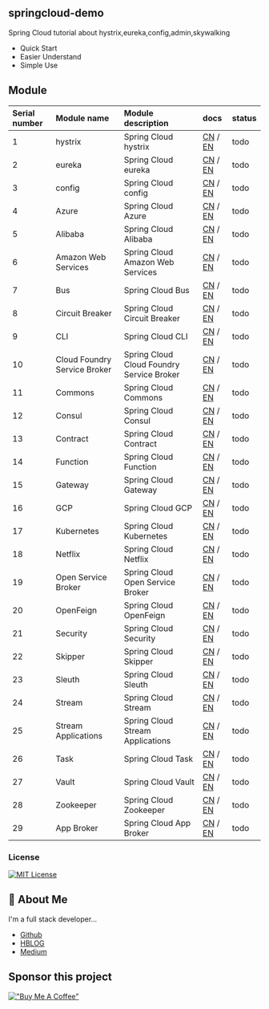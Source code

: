 ## springcloud-demo

Spring Cloud  tutorial about hystrix,eureka,config,admin,skywalking

 - Quick Start
 - Easier Understand
 - Simple Use

## Module

| <div style="text-align: left;">Serial number</div>| <div style="text-align: left;">Module name</div>                  | <div style="text-align: left;">Module description </div> | <div style="text-align: left;">docs</div>                  | status|
|:-------------|:-----------------------------|:---------------------------------------------------------|:----------------------|:------|
| 1            | hystrix                      | Spring Cloud hystrix                                     | [CN](###) / [EN](###) | 	todo |
| 2            | eureka                       | Spring Cloud eureka                                      | [CN](###) / [EN](###) | 	todo |
| 3            | config                       | Spring Cloud config                                      | [CN](###) / [EN](###) | 	todo |
| 4            | Azure                        | Spring Cloud Azure                                       | [CN](###) / [EN](###) | 	todo |
| 5            | Alibaba                      | Spring Cloud Alibaba                                     | [CN](###) / [EN](###) | 	todo |
| 6            | Amazon Web Services          | Spring Cloud Amazon Web Services                         | [CN](###) / [EN](###) | 	todo |
| 7            | Bus                          | Spring Cloud Bus                                         | [CN](###) / [EN](###) | 	todo |
| 8            | Circuit Breaker              | Spring Cloud Circuit Breaker                             | [CN](###) / [EN](###) | 	todo |
| 9            | CLI                          | Spring Cloud CLI                                         | [CN](###) / [EN](###) | 	todo |
| 10           | Cloud Foundry Service Broker | Spring Cloud Cloud Foundry Service Broker                | [CN](###) / [EN](###) | 	todo |
| 11           | Commons                      | Spring Cloud Commons                                     | [CN](###) / [EN](###) | 	todo |
| 12           | Consul                       | Spring Cloud Consul                                      | [CN](###) / [EN](###) | 	todo |
| 13           | Contract                     | Spring Cloud Contract                                    | [CN](###) / [EN](###) | 	todo |
| 14           | Function                     | Spring Cloud Function                                    | [CN](###) / [EN](###) | 	todo |
| 15           | Gateway                      | Spring Cloud Gateway                                     | [CN](###) / [EN](###) | 	todo |
| 16           | GCP                          | Spring Cloud GCP                                         | [CN](###) / [EN](###) | 	todo |
| 17           | Kubernetes                   | Spring Cloud Kubernetes                                  | [CN](###) / [EN](###) | 	todo |
| 18           | Netflix                      | Spring Cloud Netflix                                     | [CN](###) / [EN](###) | 	todo |
| 19           | Open Service Broker          | Spring Cloud Open Service Broker                         | [CN](###) / [EN](###) | 	todo |
| 20           | OpenFeign                    | Spring Cloud OpenFeign                                   | [CN](###) / [EN](###) | 	todo |
| 21           | Security                     | Spring Cloud Security                                    | [CN](###) / [EN](###) | 	todo |
| 22           | Skipper                      | Spring Cloud Skipper                                     | [CN](###) / [EN](###) | 	todo |
| 23           | Sleuth                       | Spring Cloud Sleuth                                      | [CN](###) / [EN](###) | 	todo |
| 24           | Stream                       | Spring Cloud Stream                                      | [CN](###) / [EN](###) | 	todo |
| 25           | Stream Applications          | Spring Cloud Stream Applications                         | [CN](###) / [EN](###) | 	todo |
| 26           | Task                         | Spring Cloud Task                                        | [CN](###) / [EN](###) | 	todo |
| 27           | Vault                        | Spring Cloud Vault                                       | [CN](###) / [EN](###) | 	todo |
| 28           | Zookeeper                    | Spring Cloud Zookeeper                                   | [CN](###) / [EN](###) | 	todo |
| 29           | App Broker                   | Spring Cloud App Broker                                  | [CN](###) / [EN](###) | 	todo |


### License

[![MIT License](https://img.shields.io/badge/License-MIT-green.svg)](http://opensource.org/licenses/MIT)

## 🚀 About Me
I'm a full stack developer...

- [Github](https://github.com/Harries)
- [HBLOG](http://www.liuhaihua.cn/)
- [Medium](https://jxausea.medium.com/)

## Sponsor this project

[!["Buy Me A Coffee"](https://www.buymeacoffee.com/assets/img/custom_images/orange_img.png)](https://buymeacoffee.com/harries)
